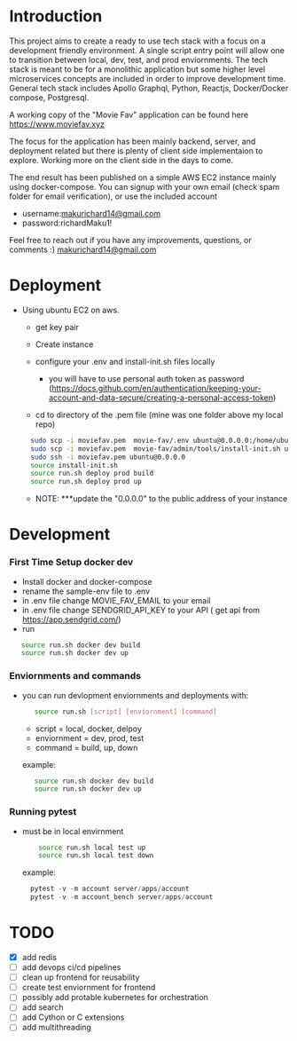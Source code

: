 # Introduction

This project aims to create a ready to use tech stack with a focus on a development friendly environment. A single script entry point will allow one to transition between local, dev, test, and prod enviornments. The tech stack is meant to be for a monolithic application but some higher level microservices concepts are included in order to improve development time. General tech stack includes Apollo Graphql, Python, Reactjs, Docker/Docker compose, Postgresql.

A working copy of the "Movie Fav" application can be found here https://www.moviefav.xyz 

The focus for the application has been mainly backend, server, and deployment related but there is plenty of client side implementaion to explore. Working more on the client side in the days to come.

The end result has been published on a simple AWS EC2 instance mainly using docker-compose. You can signup with your own email (check spam folder for email verification), or use the included account 
- username:makurichard14@gmail.com
- password:richardMaku1!

Feel free to reach out if you have any improvements, questions, or comments :) makurichard14@gmail.com

# Deployment
- Using ubuntu EC2 on aws.
  - get key pair
  - Create instance
  - configure your .env and install-init.sh files locally
    - you will have to use personal auth token as password (https://docs.github.com/en/authentication/keeping-your-account-and-data-secure/creating-a-personal-access-token)

  - cd to directory of the .pem file (mine was one folder above my local repo)
  
  ```bash
    sudo scp -i moviefav.pem  movie-fav/.env ubuntu@0.0.0.0:/home/ubuntu/
    sudo scp -i moviefav.pem  movie-fav/admin/tools/install-init.sh ubuntu@0.0.0.0:/home/ubuntu/
    sudo ssh -i moviefav.pem ubuntu@0.0.0.0
    source install-init.sh
    source run.sh deploy prod build
    source run.sh deploy prod up
  ```
  - NOTE: ***update the "0.0.0.0" to the public address of your instance
  
  
# Development
 ### First Time Setup docker dev
 - Install docker and docker-compose
 - rename the sample-env file to .env
 - in .env file change MOVIE_FAV_EMAIL to your email
 - in .env file change SENDGRID_API_KEY to your API ( get api from https://app.sendgrid.com/)
 - run 
  ```bash 
     source run.sh docker dev build
     source run.sh docker dev up
  ```

 ### Enviornments and commands

   - you can run devlopment enviornments and deployments with: 
  
     ```bash 
        source run.sh [script] [enviornment] [command]
     ```
       - script = local, docker, delpoy
       - enviornment = dev, prod, test
       - command = build, up, down

       example: 
        ```bash 
           source run.sh docker dev build
           source run.sh docker dev up
        ```

 ### Running pytest
 - must be in local envirnment

     ```bash 
         source run.sh local test up
         source run.sh local test down
     ```

   example:
     ```python 
       pytest -v -m account server/apps/account
       pytest -v -m account_bench server/apps/account
     ```
# TODO

- [x] add redis
- [ ] add devops ci/cd pipelines
- [ ] clean up frontend for reusability
- [ ] create test enviornment for frontend
- [ ] possibly add protable kubernetes for orchestration
- [ ] add search
- [ ] add Cython or C extensions
- [ ] add multithreading
